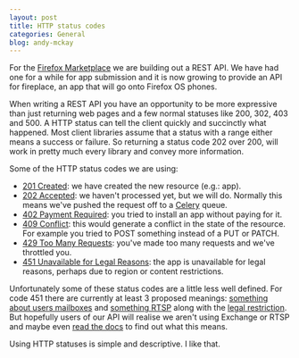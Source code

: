 ```yaml
---
layout: post
title: HTTP status codes
categories: General
blog: andy-mckay
---
```

For the <a href="https://marketplace.firefox.com/">Firefox Marketplace</a> we
are building out a REST API. We have had one for a while for app submission and it
is now growing to provide an API for fireplace, an app that will go onto
Firefox OS phones.

When writing a REST API you have an opportunity to be more expressive than just
returning web pages and a few normal statuses like 200, 302, 403 and 500. A HTTP status
can tell the client quickly and succinctly what happened. Most client libraries assume
that a status with a range either means a success or failure. So returning a status
code 202 over 200, will work in pretty much every library and convey more information.

Some of the HTTP status codes we are using:

* <a href="http://httpstatus.es/201">201 Created</a>: we have created the new resource (e.g.: app).
* <a href="http://httpstatus.es/202">202 Accepted</a>: we haven't processed yet, but we will do. Normally this means we've pushed the request off to a <a href="http://www.celeryproject.org/">Celery</a> queue.
* <a href="http://httpstatus.es/402">402 Payment Required</a>: you tried to install an app without paying for it.
* <a href="http://httpstatus.es/409">409 Conflict</a>: this would generate a conflict in the state of the resource. For example you tried to POST something instead of a PUT or PATCH.
* <a href="http://httpstatus.es/429">429 Too Many Requests</a>: you've made too many requests and we've throttled you.
* <a href="http://ttp://tools.ietf.org/html/draft-tbray-http-legally-restricted-status-00">451 Unavailable for Legal Reasons</a>: the app is unavailable for legal reasons, perhaps due to region or content restrictions.

Unfortunately some of these status codes are a little less well defined. For code 451 there are currently at least 3 proposed meanings: <a href="http://msdn.microsoft.com/en-us/library/gg651019">something about users mailboxes</a> and <a href="https://tools.ietf.org/html/rfc2326#page-42">something RTSP</a> along with the <a href="http://ttp://tools.ietf.org/html/draft-tbray-http-legally-restricted-status-00">legal restriction</a>. But hopefully users of our API will realise we aren't using Exchange or RTSP and maybe even <a href="https://zamboni.readthedocs.org/en/latest/topics/api/submission.html#get--api-v1-apps-app-%28int-id%29|%28string-slug%29-">read the docs</a> to find out what this means.

Using HTTP statuses is simple and descriptive. I like that.
